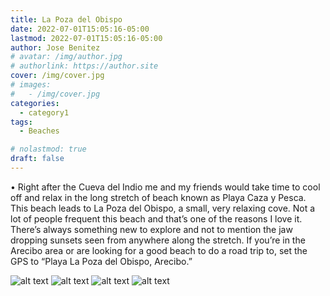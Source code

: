 ```yaml
---
title: La Poza del Obispo
date: 2022-07-01T15:05:16-05:00
lastmod: 2022-07-01T15:05:16-05:00
author: Jose Benitez
# avatar: /img/author.jpg
# authorlink: https://author.site
cover: /img/cover.jpg
# images:
#   - /img/cover.jpg
categories:
  - category1
tags:
  - Beaches

# nolastmod: true
draft: false
---
```


•	Right after the Cueva del Indio me and my friends would take time to cool off and relax in the long stretch of beach known as Playa Caza y Pesca. This beach leads to La Poza del Obispo, a small, very relaxing cove. Not a lot of people frequent this beach and that’s one of the reasons I love it. There’s always something new to explore and not to mention the jaw dropping sunsets seen from anywhere along the stretch. If you’re in the Arecibo area or are looking for a good beach to do a road trip to, set the GPS to “Playa La Poza del Obispo, Arecibo.”


![alt text](/img/Poza1.png)
![alt text](/img/Poza3.png)
![alt text](/img/Poza4.png)
![alt text](/img/Poza5.png)

